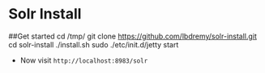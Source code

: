 # Solr Install

##Get started
    cd /tmp/
    git clone https://github.com/lbdremy/solr-install.git
    cd solr-install
    ./install.sh
    sudo ./etc/init.d/jetty start
    
 + Now visit `http://localhost:8983/solr`
